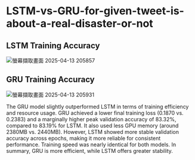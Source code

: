 # LSTM-vs-GRU-for-given-tweet-is-about-a-real-disaster-or-not

## LSTM Training Accuracy
![螢幕擷取畫面 2025-04-13 205857](https://github.com/user-attachments/assets/91898fd1-7985-4cb1-af1e-924a02bd0b79)

## GRU Training Accuracy
![螢幕擷取畫面 2025-04-13 205931](https://github.com/user-attachments/assets/7ee7fbeb-5af1-418b-aac1-dbfdda08d1fd)

The GRU model slightly outperformed LSTM in terms of training efficiency and resource usage. GRU achieved a lower final training loss (0.1870 vs. 0.2383) and a marginally higher peak validation accuracy of 83.32%, compared to 83.19% for LSTM. It also used less GPU memory (around 2380MB vs. 2440MB). However, LSTM showed more stable validation accuracy across epochs, making it more reliable for consistent performance. Training speed was nearly identical for both models. In summary, GRU is more efficient, while LSTM offers greater stability.

